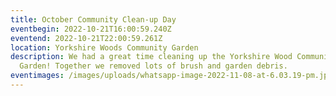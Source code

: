 ```yaml
---
title: October Community Clean-up Day
eventbegin: 2022-10-21T16:00:59.240Z
eventend: 2022-10-21T22:00:59.261Z
location: Yorkshire Woods Community Garden
description: We had a great time cleaning up the Yorkshire Wood Community
  Garden! Together we removed lots of brush and garden debris.
eventimages: /images/uploads/whatsapp-image-2022-11-08-at-6.03.19-pm.jpeg
---
```


